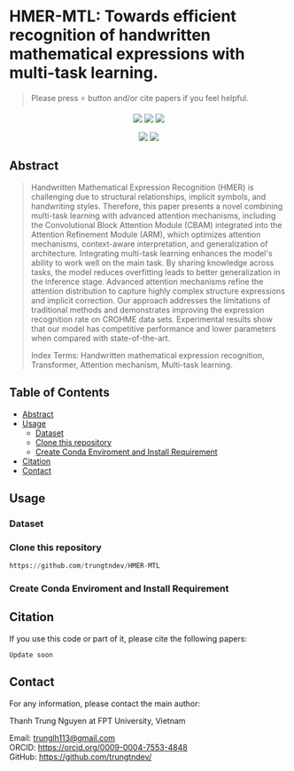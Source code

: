 # HMER-MTL: Towards efficient recognition of handwritten mathematical expressions with multi-task learning.

> Please press ⭐ button and/or cite papers if you feel helpful.

<p align="center">
<img src="https://img.shields.io/github/stars/trungtndev/HMER-MTL">
<img src="https://img.shields.io/github/forks/trungtndev/HMER-MTL">
<img src="https://img.shields.io/github/watchers/trungtndev/HMER-MTL">
</p>

<p align="center">
<img src="https://img.shields.io/badge/Last%20updated%20on-13.01.2025-brightgreen?style=for-the-badge">
<img src="https://img.shields.io/badge/Written%20by-Nguyen%20Thanh%20Trung-pink?style=for-the-badge"> 
</p>


## Abstract 
> Handwritten Mathematical Expression Recognition (HMER) is challenging due to structural relationships, implicit symbols, and handwriting styles. Therefore, this paper presents a novel combining multi-task learning with advanced attention mechanisms, including the Convolutional Block Attention Module (CBAM) integrated into the Attention Refinement Module (ARM), which optimizes attention mechanisms, context-aware interpretation, and generalization of architecture. Integrating multi-task learning enhances the model's ability to work well on the main task. By sharing knowledge across tasks, the model reduces overfitting leads to better generalization in the inference stage. Advanced attention mechanisms refine the attention distribution to capture highly complex structure expressions and implicit correction. Our approach addresses the limitations of traditional methods and demonstrates improving the expression recognition rate on CROHME data sets. Experimental results show that our model has competitive performance and lower parameters when compared with state-of-the-art.
>
> Index Terms: Handwritten mathematical expression recognition, Transformer, Attention mechanism, Multi-task learning.
## Table of Contents

- [Abstract](#Abstract)
- [Usage](#Usage)
  - [Dataset](#dataset)
  - [Clone this repository](#clone-this-repository)
  - [Create Conda Enviroment and Install Requirement](#create-conda-enviroment-and-install-requirement)
- [Citation](#citation)
- [Contact](#Contact)
## Usage
### Dataset

### Clone this repository
```python
https://github.com/trungtndev/HMER-MTL
```

### Create Conda Enviroment and Install Requirement

## Citation
If you use this code or part of it, please cite the following papers:
```
Update soon
```
## Contact
For any information, please contact the main author:

Thanh Trung Nguyen at FPT University, Vietnam

Email: <link>trunglh113@gmail.com </link><br>
ORCID: <link>https://orcid.org/0009-0004-7553-4848</link> <br>
GitHub: <link>https://github.com/trungtndev/</link>


